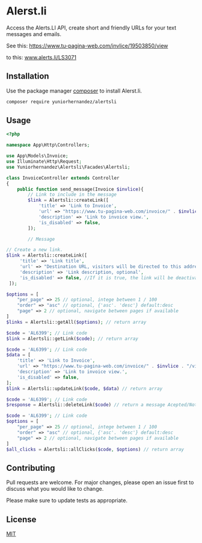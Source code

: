 # Alerst.li

Access the Alerts.LI API, create short and friendly URLs for your text messages and emails.

See this: https://www.tu-pagina-web.com/invlice/19503850/view

to this: www.alerts.li/LS3071

## Installation

Use the package manager [composer](https://getcomposer.org/download/) to install Alerst.li.

```bash
composer require yuniorhernandez/alertsli
```

## Usage

```php
<?php

namespace App\Http\Controllers;

use App\Models\Invoice;
use Illuminate\Http\Request;
use Yuniorhernandez\Alertsli\Facades\Alertsli;

class InvoiceController extends Controller
{
    public function send_message(Invoice $invlice){
        // Link to include in the message
        $link = Alertsli::createLink([
            'title' => 'Link to Invoice',
            'url' => "https://www.tu-pagina-web.com/invoice/" . $invlice . "/view",
            'description' => 'Link to invoice view.',
            'is_disabled' => false,
        ]);

        // Message
```
```php
// Create a new link.
$link = Alertsli::createLink([
     'title' => 'Link title',
     'url' => "Destination URL, visitors will be directed to this address.",
     'description' => 'Link description, optional',
     'is_disabled' => false, //If it is true, the link will be deactivated.
 ]);
```
```php
$options = [
    "per_page" => 25 // optional, intege between 1 / 100
    "order" => "asc" // optional, {'asc'. 'desc'} default:desc
    "page" => 2 // optional, navigate between pages if available
]
$links = Alertsli::getAll($options); // return array
```
```php
$code = 'AL6399'; // Link code
$link = Alertsli::getLink($code); // return array
```
```php
$code = 'AL6399'; // Link code
$data = [
    'title' => 'Link to Invoice',
    'url' => "https://www.tu-pagina-web.com/invoice/" . $invlice . "/view",
    'description' => 'Link to invoice view.',
    'is_disabled' => false,
];
$link = Alertsli::updateLink($code, $data) // return array
```
```php
$code = 'AL6399'; // Link code
$response = Alertsli::deleteLink($code) // return a message Acepted/Not found
```
```php
$code = 'AL6399'; // Link code
$options = [
    "per_page" => 25 // optional, intege between 1 / 100
    "order" => "asc" // optional, {'asc'. 'desc'} default:desc
    "page" => 2 // optional, navigate between pages if available
]
$all_clicks = Alertsli::allClicks($code, $options) // return array
```

## Contributing

Pull requests are welcome. For major changes, please open an issue first
to discuss what you would like to change.

Please make sure to update tests as appropriate.

## License

[MIT](https://choosealicense.com/licenses/mit/)
